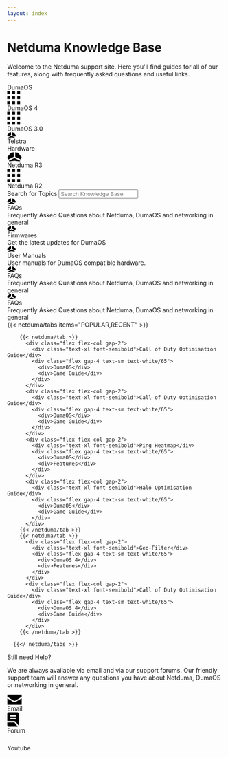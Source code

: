 ```yaml
---
layout: index
---
```


<!-- markdownlint-disable-next-line MD041 -->
<div class="py-16 container mx-auto max-w-screen-sm text-center">
  <h1 class="text-4xl">Netduma Knowledge Base</h1>
  <p>Welcome to the Netduma support site. Here you'll find guides for all of our features, along with frequently asked questions and useful links.</p>
</div>

<div class="flex flex-col lg:flex-row gap-16 justify-center py-16">
  <div class="flex flex-col gap-8 items-center">
    <div class="text-xl font-semibold">DumaOS</div>
    <div class="flex flex-row gap-16">
      <a class="flex flex-col gap-6 min-w-24 items-center text-white/80 hover:text-white no-underline transition-colors">
        <svg width="30" height="31" viewBox="0 0 30 31" xmlns="http://www.w3.org/2000/svg" class="stroke-0 fill-current size-9"><path d="M6.66667 0.5L0 0.5L4.26685e-07 7.16667L6.66667 7.16667L6.66667 0.5ZM18.3333 0.499999L11.6667 0.499999L11.6667 7.16667L18.3333 7.16667L18.3333 0.499999ZM30 0.499998L23.3333 0.499999L23.3333 7.16667L30 7.16666L30 0.499998ZM6.66667 12.1667L7.46696e-07 12.1667L1.17338e-06 18.8333L6.66667 18.8333L6.66667 12.1667ZM18.3333 12.1833L11.6667 12.1833L11.6667 18.85L18.3333 18.85L18.3333 12.1833ZM30 12.1667L23.3333 12.1667L23.3333 18.8333L30 18.8333L30 12.1667ZM6.66667 23.8333L1.49339e-06 23.8333L1.92008e-06 30.5L6.66667 30.5L6.66667 23.8333ZM18.3333 23.8333L11.6667 23.8333L11.6667 30.5L18.3333 30.5L18.3333 23.8333ZM30 23.8333L23.3333 23.8333L23.3333 30.5L30 30.5L30 23.8333Z"/></svg>
        <div>DumaOS 4</div>
      </a>
      <a class="flex flex-col gap-6 min-w-24 items-center text-white/80 hover:text-white no-underline transition-colors">
        <svg width="30" height="31" viewBox="0 0 30 31" xmlns="http://www.w3.org/2000/svg" class="stroke-0 fill-current size-9"><path d="M6.66667 0.5L0 0.5L4.26685e-07 7.16667L6.66667 7.16667L6.66667 0.5ZM18.3333 0.499999L11.6667 0.499999L11.6667 7.16667L18.3333 7.16667L18.3333 0.499999ZM30 0.499998L23.3333 0.499999L23.3333 7.16667L30 7.16666L30 0.499998ZM6.66667 12.1667L7.46696e-07 12.1667L1.17338e-06 18.8333L6.66667 18.8333L6.66667 12.1667ZM18.3333 12.1833L11.6667 12.1833L11.6667 18.85L18.3333 18.85L18.3333 12.1833ZM30 12.1667L23.3333 12.1667L23.3333 18.8333L30 18.8333L30 12.1667ZM6.66667 23.8333L1.49339e-06 23.8333L1.92008e-06 30.5L6.66667 30.5L6.66667 23.8333ZM18.3333 23.8333L11.6667 23.8333L11.6667 30.5L18.3333 30.5L18.3333 23.8333ZM30 23.8333L23.3333 23.8333L23.3333 30.5L30 30.5L30 23.8333Z"/></svg>
        <div>DumaOS 3.0</div>
      </a>
      <a class="flex flex-col gap-6 min-w-24 items-center text-white/80 hover:text-white no-underline transition-colors">
        <svg xmlns="http://www.w3.org/2000/svg" width="20" height="12.8" viewBox="0 0 20 12.8" class="stroke-0 fill-current size-9"><polygon points="10 8.024 2.075 11.875 3 12.8 10 11.8 17 12.8 17.925 11.875 10 8.024"></polygon><polygon points="11 6.286 18.707 10.032 20 6.8 15 .8 11 0 11 6.286"></polygon><polygon points="9 6.286 9 0 5 .8 0 6.8 1.293 10.032 9 6.286"></polygon></svg>
        <div>Telstra</div>
      </a>
    </div>
  </div>
  <div class="border-r border-misc-divider"></div>
  <div class="flex flex-col gap-8 items-center">
    <div class="text-xl font-semibold">Hardware</div>
    <div class="flex flex-row gap-16">
      <a class="flex flex-col gap-6 min-w-24 items-center text-white/80 hover:text-white no-underline transition-colors">
        <svg xmlns="http://www.w3.org/2000/svg" width="34" height="22" viewBox="0 0 34 22" class="stroke-0 fill-current size-9"><path d="M17.0002 13.8732L3.79183 20.2932L5.3335 21.8332L17.0002 20.1665L28.6668 21.8332L30.2085 20.2915L17.0002 13.8732Z"/><path d="M18.6668 10.9763L31.5118 17.2197L33.6668 11.833L25.3335 1.833L18.6668 0.499663L18.6668 10.9763Z"/><path d="M15.3335 10.9763L15.3335 0.499663L8.66683 1.833L0.333497 11.833L2.4885 17.2197L15.3335 10.9763Z"/></svg>
        <div>Netduma R3</div>
      </a>
      <a class="flex flex-col gap-6 min-w-24 items-center text-white/80 hover:text-white no-underline transition-colors">
        <svg width="30" height="31" viewBox="0 0 30 31" xmlns="http://www.w3.org/2000/svg" class="stroke-0 fill-current size-9"><path d="M6.66667 0.5L0 0.5L4.26685e-07 7.16667L6.66667 7.16667L6.66667 0.5ZM18.3333 0.499999L11.6667 0.499999L11.6667 7.16667L18.3333 7.16667L18.3333 0.499999ZM30 0.499998L23.3333 0.499999L23.3333 7.16667L30 7.16666L30 0.499998ZM6.66667 12.1667L7.46696e-07 12.1667L1.17338e-06 18.8333L6.66667 18.8333L6.66667 12.1667ZM18.3333 12.1833L11.6667 12.1833L11.6667 18.85L18.3333 18.85L18.3333 12.1833ZM30 12.1667L23.3333 12.1667L23.3333 18.8333L30 18.8333L30 12.1667ZM6.66667 23.8333L1.49339e-06 23.8333L1.92008e-06 30.5L6.66667 30.5L6.66667 23.8333ZM18.3333 23.8333L11.6667 23.8333L11.6667 30.5L18.3333 30.5L18.3333 23.8333ZM30 23.8333L23.3333 23.8333L23.3333 30.5L30 30.5L30 23.8333Z"/></svg>
        <div>Netduma R2</div>
      </a>
    </div>
  </div>
</div>

<div class="text-center flex flex-col gap-4 py-16">
  <label for="search" class="text-xl font-semibold">Search for Topics</label>
 <input class="rounded-md py-2 pl-9 pr-3 shadow-sm focus:outline-none" placeholder="Search Knowledge Base" type="text" name="search"/>
</div>

<div class="flex flex-col-reverse md:flex-row gap-8">
  <div class="grid grid-cols-1 lg:grid-cols-6 grid-flow-row gap-6 grow basis-2/3">
    <div class="lg:col-span-2 flex flex-col gap-2 rounded-lg bg-white/10 p-6">
      <svg xmlns="http://www.w3.org/2000/svg" width="20" height="12.8" viewBox="0 0 20 12.8" class="stroke-0 fill-current size-9"><polygon points="10 8.024 2.075 11.875 3 12.8 10 11.8 17 12.8 17.925 11.875 10 8.024"></polygon><polygon points="11 6.286 18.707 10.032 20 6.8 15 .8 11 0 11 6.286"></polygon><polygon points="9 6.286 9 0 5 .8 0 6.8 1.293 10.032 9 6.286"></polygon></svg>
      <div class="text-xl font-semibold">FAQs</div>
      <div class="text-white/80">Frequently Asked Questions about Netduma, DumaOS and networking in general</div>
    </div>
    <div class="lg:col-span-2 flex flex-col gap-2 rounded-lg bg-white/10 p-6">
      <svg xmlns="http://www.w3.org/2000/svg" width="20" height="12.8" viewBox="0 0 20 12.8" class="stroke-0 fill-current size-9"><polygon points="10 8.024 2.075 11.875 3 12.8 10 11.8 17 12.8 17.925 11.875 10 8.024"></polygon><polygon points="11 6.286 18.707 10.032 20 6.8 15 .8 11 0 11 6.286"></polygon><polygon points="9 6.286 9 0 5 .8 0 6.8 1.293 10.032 9 6.286"></polygon></svg>
      <div class="text-xl font-semibold">Firmwares</div>
      <div class="text-white/80">Get the latest updates for DumaOS</div>
    </div>
    <div class="lg:col-span-2 flex flex-col gap-2 rounded-lg bg-white/10 p-6">
      <svg xmlns="http://www.w3.org/2000/svg" width="20" height="12.8" viewBox="0 0 20 12.8" class="stroke-0 fill-current size-9"><polygon points="10 8.024 2.075 11.875 3 12.8 10 11.8 17 12.8 17.925 11.875 10 8.024"></polygon><polygon points="11 6.286 18.707 10.032 20 6.8 15 .8 11 0 11 6.286"></polygon><polygon points="9 6.286 9 0 5 .8 0 6.8 1.293 10.032 9 6.286"></polygon></svg>
      <div class="text-xl font-semibold">User Manuals</div>
      <div class="text-white/80">User manuals for DumaOS compatible hardware.</div>
    </div>
    <div class="lg:col-span-3 flex flex-col gap-2 rounded-lg bg-white/10 p-6">
      <svg xmlns="http://www.w3.org/2000/svg" width="20" height="12.8" viewBox="0 0 20 12.8" class="stroke-0 fill-current size-9"><polygon points="10 8.024 2.075 11.875 3 12.8 10 11.8 17 12.8 17.925 11.875 10 8.024"></polygon><polygon points="11 6.286 18.707 10.032 20 6.8 15 .8 11 0 11 6.286"></polygon><polygon points="9 6.286 9 0 5 .8 0 6.8 1.293 10.032 9 6.286"></polygon></svg>
      <div class="text-xl font-semibold">FAQs</div>
      <div class="text-white/80">Frequently Asked Questions about Netduma, DumaOS and networking in general</div>
    </div>
    <div class="lg:col-span-3 flex flex-col gap-2 rounded-lg bg-white/10 p-6">
      <svg xmlns="http://www.w3.org/2000/svg" width="20" height="12.8" viewBox="0 0 20 12.8" class="stroke-0 fill-current size-9"><polygon points="10 8.024 2.075 11.875 3 12.8 10 11.8 17 12.8 17.925 11.875 10 8.024"></polygon><polygon points="11 6.286 18.707 10.032 20 6.8 15 .8 11 0 11 6.286"></polygon><polygon points="9 6.286 9 0 5 .8 0 6.8 1.293 10.032 9 6.286"></polygon></svg>
      <div class="text-xl font-semibold">FAQs</div>
      <div class="text-white/80">Frequently Asked Questions about Netduma, DumaOS and networking in general</div>
    </div>
  </div>

  <div class="basis-1/3">
      {{< netduma/tabs items="POPULAR,RECENT" >}}

        {{< netduma/tab >}}  
          <div class="flex flex-col gap-2">
            <div class="text-xl font-semibold">Call of Duty Optimisation Guide</div>
            <div class="flex gap-4 text-sm text-white/65">
              <div>DumaOS</div>
              <div>Game Guide</div>
            </div>
          </div>
          <div class="flex flex-col gap-2">
            <div class="text-xl font-semibold">Call of Duty Optimisation Guide</div>
            <div class="flex gap-4 text-sm text-white/65">
              <div>DumaOS</div>
              <div>Game Guide</div>
            </div>
          </div>
          <div class="flex flex-col gap-2">
            <div class="text-xl font-semibold">Ping Heatmap</div>
            <div class="flex gap-4 text-sm text-white/65">
              <div>DumaOS</div>
              <div>Features</div>
            </div>
          </div>
          <div class="flex flex-col gap-2">
            <div class="text-xl font-semibold">Halo Optimisation Guide</div>
            <div class="flex gap-4 text-sm text-white/65">
              <div>DumaOS</div>
              <div>Game Guide</div>
            </div>
          </div>
        {{< /netduma/tab >}}
        {{< netduma/tab >}}
          <div class="flex flex-col gap-2">
            <div class="text-xl font-semibold">Geo-Filter</div>
            <div class="flex gap-4 text-sm text-white/65">
              <div>DumaOS 4</div>
              <div>Features</div>
            </div>
          </div>
          <div class="flex flex-col gap-2">
            <div class="text-xl font-semibold">Call of Duty Optimisation Guide</div>
            <div class="flex gap-4 text-sm text-white/65">
              <div>DumaOS 4</div>
              <div>Game Guide</div>
            </div>
          </div>
        {{< /netduma/tab >}}

      {{</ netduma/tabs >}}
  </div>
</div>

<div class="py-16 container mx-auto max-w-screen-sm text-center">
  <div class="text-2xl">Still need Help?</div>
  <p>We are always available via email and via our support forums. Our friendly support team will answer any questions you have about Netduma, DumaOS or networking in general.</p>
  <div class="flex flex-row gap-16 justify-center py-8">
    <a class="flex flex-col gap-6 min-w-24 items-center text-white/80 hover:text-white no-underline transition-colors">
      <svg width="34" height="24" viewBox="0 0 34 24" xmlns="http://www.w3.org/2000/svg" class="stroke-0 fill-current size-9"><path d="M15.2852 17.6384L0.333497 8.66671L0.333498 23.6667L33.6668 23.6667L33.6668 8.66671L18.7152 17.6384C17.6602 18.2717 16.3402 18.2717 15.2852 17.6384Z"/><path d="M18.7152 14.305L33.6668 5.33337L33.6668 0.333372L0.333496 0.333374L0.333496 5.33337L15.2852 14.305C16.3402 14.9384 17.6602 14.9384 18.7152 14.305Z"/></svg>
      <div>Email</div>
    </a>
    <a class="flex flex-col gap-6 min-w-24 items-center text-white/80 hover:text-white no-underline transition-colors">
      <svg width="27" height="34" viewBox="0 0 27 34" xmlns="http://www.w3.org/2000/svg" class="stroke-0 fill-current size-9"><path d="M6.83317 17L20.1665 17L20.1665 13.6667L6.83317 13.6667L6.83317 17ZM6.83317 10.3334L20.1665 10.3334L20.1665 7.00004L6.83317 7.00004L6.83317 10.3334ZM26.7498 31.125L19.9998 22.3334C19.5276 21.6945 18.9443 21.2014 18.2498 20.8542C17.5554 20.507 16.8054 20.3334 15.9998 20.3334L0.166505 20.3334L0.166504 3.66671C0.166504 2.75004 0.492893 1.96532 1.14567 1.31254C1.79845 0.659763 2.58317 0.333374 3.49984 0.333374L23.4998 0.333373C24.4165 0.333372 25.2012 0.659761 25.854 1.31254C26.5068 1.96532 26.8332 2.75004 26.8332 3.66671L26.8332 30.3334C26.8332 30.4723 26.8262 30.6042 26.8123 30.7292C26.7984 30.8542 26.7776 30.9862 26.7498 31.125ZM3.49984 33.6667C2.58317 33.6667 1.79845 33.3403 1.14567 32.6875C0.492895 32.0348 0.166506 31.25 0.166506 30.3334L0.166505 23.6667L15.9998 23.6667C16.2776 23.6667 16.5346 23.7292 16.7707 23.8542C17.0068 23.9792 17.2082 24.1528 17.3748 24.375L24.3748 33.5417C24.236 33.5973 24.0901 33.632 23.9373 33.6459C23.7846 33.6598 23.6387 33.6667 23.4998 33.6667L3.49984 33.6667Z"/></svg>
      <div>Forum</div>
    </a>
    <a class="flex flex-col gap-6 min-w-24 items-center text-white/80 hover:text-white no-underline transition-colors">
      <svg width="35" height="24" viewBox="0 0 35 24" fill="none" xmlns="http://www.w3.org/2000/svg" class="stroke-0 fill-current size-9"><path d="M33.4699 3.97638C33.0873 2.54251 31.9566 1.41348 30.5229 1.02961C27.9244 0.333372 17.5002 0.333373 17.5002 0.333373C17.5002 0.333373 7.07592 0.333374 4.47744 1.02961C3.04372 1.41348 1.91304 2.54251 1.53047 3.97638C0.833496 6.57692 0.833497 12 0.833497 12C0.833497 12 0.833497 17.4232 1.53047 20.0237C1.91304 21.4576 3.04372 22.5866 4.47744 22.9705C7.07782 23.6667 17.5002 23.6667 17.5002 23.6667C17.5002 23.6667 27.9244 23.6667 30.5229 22.9705C31.9566 22.5866 33.0873 21.4576 33.4699 20.0237C34.1668 17.425 34.1668 12 34.1668 12C34.1668 12 34.1668 6.57692 33.4699 3.97638ZM14.0911 16.9245L14.0911 7.07558L22.8032 12L14.0911 16.9245Z"></svg>
      <div>Youtube</div>
    </a>
  </div>
</div>
